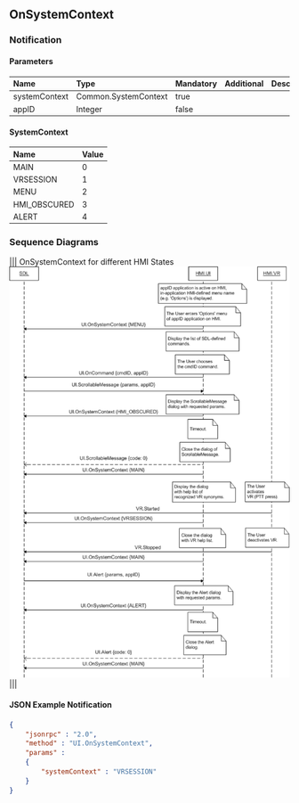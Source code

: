 ## OnSystemContext


### Notification

#### Parameters

|Name|Type|Mandatory|Additional|Description|
|:---|:---|:--------|:---------|:----------|
|systemContext|Common.SystemContext|true|||
|appID|Integer|false|||

#### SystemContext

|Name|Value|
|:---|:----|
|MAIN|0|
|VRSESSION|1|
|MENU|2|
|HMI_OBSCURED|3|
|ALERT|4|

### Sequence Diagrams
|||
OnSystemContext for different HMI States
![OnSystemContext](./assets/OnSystemContext.png)
|||

#### JSON Example Notification
```json
{
	"jsonrpc" : "2.0",
	"method" : "UI.OnSystemContext",
	"params" :
	{
		"systemContext" : "VRSESSION"
	}
}
```
